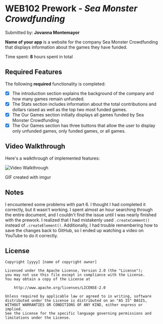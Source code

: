 # WEB102 Prework - *Sea Monster Crowdfunding*

Submitted by: **Jovanna Montemayor**

**Name of your app** is a website for the company Sea Monster Crowdfunding that displays information about the games they have funded.

Time spent: **8** hours spent in total

## Required Features

The following **required** functionality is completed:

* [x] The introduction section explains the background of the company and how many games remain unfunded.
* [x] The Stats section includes information about the total contributions and dollars raised as well as the top two most funded games.
* [x] The Our Games section initially displays all games funded by Sea Monster Crowdfunding
* [x] The Our Games section has three buttons that allow the user to display only unfunded games, only funded games, or all games.

## Video Walkthrough

Here's a walkthrough of implemented features:

<img src='[https://imgur.com/gallery/henlo-v46qSsq#lb35KKN](https://github.com/Sofi20JM/web102_prework/blob/main/Henlo%20-%20Imgur.mp4)' title='Video Walkthrough' width='' alt='Video Walkthrough' />

<!-- Replace this with whatever GIF tool you used! -->
GIF created with imgur  
<!-- Recommended tools:
[Kap](https://getkap.co/) for macOS
[ScreenToGif](https://www.screentogif.com/) for Windows
[peek](https://github.com/phw/peek) for Linux. -->

## Notes

I encountered some problems with part 6. I thought I had completed it correctly, but it wasn't working. I spent almost an hour searching through the entire document, and I couldn't find the issue until I was nearly finished with the prework. I realized that I had mistakenly used `.createComment()` instead of `.createElement()`. Additionally, I had trouble remembering how to save the changes back to GitHub, so I ended up watching a video on YouTube to do it correctly.

## License

    Copyright [yyyy] [name of copyright owner]

    Licensed under the Apache License, Version 2.0 (the "License");
    you may not use this file except in compliance with the License.
    You may obtain a copy of the License at

        http://www.apache.org/licenses/LICENSE-2.0

    Unless required by applicable law or agreed to in writing, software
    distributed under the License is distributed on an "AS IS" BASIS,
    WITHOUT WARRANTIES OR CONDITIONS OF ANY KIND, either express or implied.
    See the License for the specific language governing permissions and
    limitations under the License.
